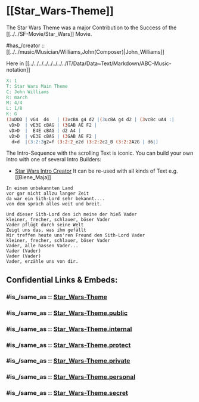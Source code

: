 
# [[Star_Wars-Theme]]

The Star Wars Theme was a major Contribution to the Success of the [[../../SF-Movie/Star_Wars]] Movie. 

#has_/creator :: [[../../music/Musician/Williams,John(Composer)|John_Williams]] 

Here in [[../../../../../../../../IT/Data/Data~Text/Markdown/ABC-Music-notation]] 
```abc
X: 1
T: Star Wars Main Theme
C: John Williams
R: march
M: 4/4
L: 1/8
K: G
(3uDDD | vG4  d4   | (3vcBA g4 d2 |(3ucBA g4 d2 | (3vcBc uA4 :|
 vD>D  | vE3E cBAG | (3GAB AE F2 | 
 vD>D  |  E4E cBAG | d2 A4 |
 vD>D  | vE3E cBAG | (3GAB AE F2 |
  d>d  |(3:2:2g2=f (3:2:2_e2d (3:2:2c2_B (3:2:2A2G | d6|]
```

The Intro-Sequence with the scrolling Text is iconic. 
You can build your own Intro with one of several Intro Builders: 
- [Star Wars Intro Creator](https://starwarsintrocreator.kassellabs.io/)
It can be re-used with all kinds of Text e.g. [[Biene_Maja]] 

```
In einem unbekannten Land 
vor gar nicht allzu langer Zeit 
da war ein Sith-Lord sehr bekannt....
von dem sprach alles weit und breit. 

Und dieser Sith-Lord den ich meine der hieß Vader 
kleiner, frecher, schlauer, böser Vader 
Vader pflügt durch seine Welt
Zeigt uns das, was ihm gefällt
Wir treffen heute uns'ren Freund den Sith-Lord Vader
kleiner, frecher, schlauer, böser Vader 
Vader, alle hassen Vader...
Vader (Vader) 
Vader (Vader) 
Vader, erzähle uns von dir.
```


## Confidential Links & Embeds: 

### #is_/same_as :: [Star_Wars-Theme](/_Standards/Society/Communication/Media/Movie/Movie-Genre/Animation/Anime/Star_Wars-Theme.md) 

### #is_/same_as :: [Star_Wars-Theme.public](/_public/Society/Communication/Media/Movie/Movie-Genre/Animation/Anime/Star_Wars-Theme.public.md) 

### #is_/same_as :: [Star_Wars-Theme.internal](/_internal/Society/Communication/Media/Movie/Movie-Genre/Animation/Anime/Star_Wars-Theme.internal.md) 

### #is_/same_as :: [Star_Wars-Theme.protect](/_protect/Society/Communication/Media/Movie/Movie-Genre/Animation/Anime/Star_Wars-Theme.protect.md) 

### #is_/same_as :: [Star_Wars-Theme.private](/_private/Society/Communication/Media/Movie/Movie-Genre/Animation/Anime/Star_Wars-Theme.private.md) 

### #is_/same_as :: [Star_Wars-Theme.personal](/_personal/Society/Communication/Media/Movie/Movie-Genre/Animation/Anime/Star_Wars-Theme.personal.md) 

### #is_/same_as :: [Star_Wars-Theme.secret](/_secret/Society/Communication/Media/Movie/Movie-Genre/Animation/Anime/Star_Wars-Theme.secret.md)

